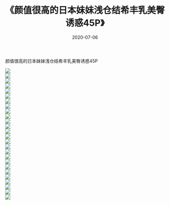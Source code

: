 ﻿---
layout: post
title:  《颜值很高的日本妹妹浅仓结希丰乳美臀诱惑45P》
date:   2020-07-06
img: http://img.660000.xyz/Sharelink/性感/2020/颜值很高的日本妹妹浅仓结希丰乳美臀诱惑45P/000.jpg
categories: [美女, 清纯, 唯美]
---

颜值很高的日本妹妹浅仓结希丰乳美臀诱惑45P

  ![](http://img.660000.xyz/Sharelink/性感/2020/颜值很高的日本妹妹浅仓结希丰乳美臀诱惑45P/001.jpg) <br> ![](http://img.660000.xyz/Sharelink/性感/2020/颜值很高的日本妹妹浅仓结希丰乳美臀诱惑45P/002.jpg) <br> ![](http://img.660000.xyz/Sharelink/性感/2020/颜值很高的日本妹妹浅仓结希丰乳美臀诱惑45P/003.jpg) <br> ![](http://img.660000.xyz/Sharelink/性感/2020/颜值很高的日本妹妹浅仓结希丰乳美臀诱惑45P/004.jpg) <br> ![](http://img.660000.xyz/Sharelink/性感/2020/颜值很高的日本妹妹浅仓结希丰乳美臀诱惑45P/005.jpg) <br> ![](http://img.660000.xyz/Sharelink/性感/2020/颜值很高的日本妹妹浅仓结希丰乳美臀诱惑45P/006.jpg) <br> ![](http://img.660000.xyz/Sharelink/性感/2020/颜值很高的日本妹妹浅仓结希丰乳美臀诱惑45P/007.jpg) <br> ![](http://img.660000.xyz/Sharelink/性感/2020/颜值很高的日本妹妹浅仓结希丰乳美臀诱惑45P/008.jpg) <br> ![](http://img.660000.xyz/Sharelink/性感/2020/颜值很高的日本妹妹浅仓结希丰乳美臀诱惑45P/009.jpg) <br> ![](http://img.660000.xyz/Sharelink/性感/2020/颜值很高的日本妹妹浅仓结希丰乳美臀诱惑45P/010.jpg) <br> ![](http://img.660000.xyz/Sharelink/性感/2020/颜值很高的日本妹妹浅仓结希丰乳美臀诱惑45P/011.jpg) <br> ![](http://img.660000.xyz/Sharelink/性感/2020/颜值很高的日本妹妹浅仓结希丰乳美臀诱惑45P/012.jpg) <br> ![](http://img.660000.xyz/Sharelink/性感/2020/颜值很高的日本妹妹浅仓结希丰乳美臀诱惑45P/013.jpg) <br> ![](http://img.660000.xyz/Sharelink/性感/2020/颜值很高的日本妹妹浅仓结希丰乳美臀诱惑45P/014.jpg) <br> ![](http://img.660000.xyz/Sharelink/性感/2020/颜值很高的日本妹妹浅仓结希丰乳美臀诱惑45P/015.jpg) <br> ![](http://img.660000.xyz/Sharelink/性感/2020/颜值很高的日本妹妹浅仓结希丰乳美臀诱惑45P/016.jpg) <br> ![](http://img.660000.xyz/Sharelink/性感/2020/颜值很高的日本妹妹浅仓结希丰乳美臀诱惑45P/017.jpg) <br> ![](http://img.660000.xyz/Sharelink/性感/2020/颜值很高的日本妹妹浅仓结希丰乳美臀诱惑45P/018.jpg) <br> ![](http://img.660000.xyz/Sharelink/性感/2020/颜值很高的日本妹妹浅仓结希丰乳美臀诱惑45P/019.jpg) <br> ![](http://img.660000.xyz/Sharelink/性感/2020/颜值很高的日本妹妹浅仓结希丰乳美臀诱惑45P/020.jpg) <br> ![](http://img.660000.xyz/Sharelink/性感/2020/颜值很高的日本妹妹浅仓结希丰乳美臀诱惑45P/021.jpg) <br> ![](http://img.660000.xyz/Sharelink/性感/2020/颜值很高的日本妹妹浅仓结希丰乳美臀诱惑45P/022.jpg) <br> ![](http://img.660000.xyz/Sharelink/性感/2020/颜值很高的日本妹妹浅仓结希丰乳美臀诱惑45P/023.jpg) <br> ![](http://img.660000.xyz/Sharelink/性感/2020/颜值很高的日本妹妹浅仓结希丰乳美臀诱惑45P/024.jpg) <br> ![](http://img.660000.xyz/Sharelink/性感/2020/颜值很高的日本妹妹浅仓结希丰乳美臀诱惑45P/025.jpg) <br> ![](http://img.660000.xyz/Sharelink/性感/2020/颜值很高的日本妹妹浅仓结希丰乳美臀诱惑45P/026.jpg) <br>